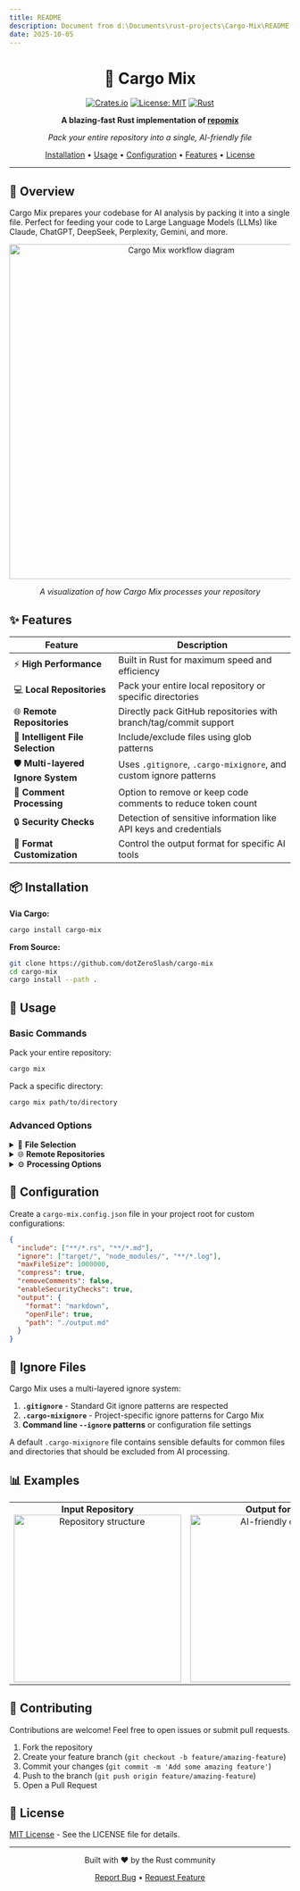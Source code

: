 ```yaml
---
title: README
description: Document from d:\Documents\rust-projects\Cargo-Mix\README.md
date: 2025-10-05
---
```


<div align="center">
  
# 🚀 Cargo Mix

[![Crates.io](https://img.shields.io/crates/v/cargo-mix)](https://crates.io/crates/cargo-mix)
[![License: MIT](https://img.shields.io/badge/License-MIT-yellow.svg)](https://opensource.org/licenses/MIT)
[![Rust](https://img.shields.io/badge/rust-stable-brightgreen.svg)](https://www.rust-lang.org/)

**A blazing-fast Rust implementation of [repomix](https://github.com/yamadashy/repomix)**

*Pack your entire repository into a single, AI-friendly file*

[Installation](#-installation) • 
[Usage](#-usage) • 
[Configuration](#-configuration) • 
[Features](#-features) • 
[License](#-license)

</div>

---

## 📖 Overview

Cargo Mix prepares your codebase for AI analysis by packing it into a single file. Perfect for feeding your code to Large Language Models (LLMs) like Claude, ChatGPT, DeepSeek, Perplexity, Gemini, and more.

<div align="center">
  <img src="https://via.placeholder.com/800x400?text=Cargo+Mix+Diagram" alt="Cargo Mix workflow diagram" width="600"/>
  <p><i>A visualization of how Cargo Mix processes your repository</i></p>
</div>

## ✨ Features

| Feature | Description |
|---------|-------------|
| ⚡ **High Performance** | Built in Rust for maximum speed and efficiency |
| 💻 **Local Repositories** | Pack your entire local repository or specific directories |
| 🌐 **Remote Repositories** | Directly pack GitHub repositories with branch/tag/commit support |
| 🎯 **Intelligent File Selection** | Include/exclude files using glob patterns |
| 🛡️ **Multi-layered Ignore System** | Uses `.gitignore`, `.cargo-mixignore`, and custom ignore patterns |
| 💬 **Comment Processing** | Option to remove or keep code comments to reduce token count |
| 🔒 **Security Checks** | Detection of sensitive information like API keys and credentials |
| 🎨 **Format Customization** | Control the output format for specific AI tools |

## 📦 Installation

**Via Cargo:**
```bash
cargo install cargo-mix
```

**From Source:**
```bash
git clone https://github.com/dotZeroSlash/cargo-mix
cd cargo-mix
cargo install --path .
```

## 🔧 Usage

### Basic Commands

Pack your entire repository:
```bash
cargo mix
```

Pack a specific directory:
```bash
cargo mix path/to/directory
```

### Advanced Options

<details>
<summary>📂 <b>File Selection</b></summary>

```bash
# Include specific files or directories using glob patterns
cargo mix --include "src/**/*.rs,**/*.md"

# Exclude specific files or directories
cargo mix --ignore "**/*.log,target/"
```
</details>

<details>
<summary>🌐 <b>Remote Repositories</b></summary>

```bash
# Pack a remote repository (full URL)
cargo mix --remote https://github.com/username/repo

# Using GitHub shorthand
cargo mix --remote username/repo

# Specify branch, tag, or commit hash
cargo mix --remote username/repo --remote-branch main
cargo mix --remote https://github.com/username/repo/tree/branch-name
cargo mix --remote https://github.com/username/repo/commit/commit-hash
```
</details>

<details>
<summary>⚙️ <b>Processing Options</b></summary>

```bash
# Process comments in code
cargo mix --remove-comments

# Control security checks
cargo mix --disable-security-checks

# Compress the output
cargo mix --compress

# Initialize a new configuration file
cargo mix --init
```
</details>

## 📝 Configuration

Create a `cargo-mix.config.json` file in your project root for custom configurations:

```json
{
  "include": ["**/*.rs", "**/*.md"],
  "ignore": ["target/", "node_modules/", "**/*.log"],
  "maxFileSize": 1000000,
  "compress": true,
  "removeComments": false,
  "enableSecurityChecks": true,
  "output": {
    "format": "markdown",
    "openFile": true,
    "path": "./output.md"
  }
}
```

## 🚫 Ignore Files

Cargo Mix uses a multi-layered ignore system:

1. **`.gitignore`** - Standard Git ignore patterns are respected
2. **`.cargo-mixignore`** - Project-specific ignore patterns for Cargo Mix
3. **Command line `--ignore` patterns** or configuration file settings

A default `.cargo-mixignore` file contains sensible defaults for common files and directories that should be excluded from AI processing.

## 📊 Examples

<div align="center">
  <table>
    <tr>
      <td align="center">
        <b>Input Repository</b><br>
        <img src="https://via.placeholder.com/300x200?text=Repository+Structure" alt="Repository structure" width="300"/>
      </td>
      <td align="center">
        <b>Output for AI</b><br>
        <img src="https://via.placeholder.com/300x200?text=AI+Friendly+Output" alt="AI-friendly output" width="300"/>
      </td>
    </tr>
  </table>
</div>

## 🤝 Contributing

Contributions are welcome! Feel free to open issues or submit pull requests.

1. Fork the repository
2. Create your feature branch (`git checkout -b feature/amazing-feature`)
3. Commit your changes (`git commit -m 'Add some amazing feature'`)
4. Push to the branch (`git push origin feature/amazing-feature`)
5. Open a Pull Request

## 📜 License

[MIT License](https://opensource.org/licenses/MIT) - See the LICENSE file for details.

---

<div align="center">
  <p>Built with ❤️ by the Rust community</p>
  <p>
    <a href="https://github.com/dotZeroSlash/cargo-mix/issues">Report Bug</a> •
    <a href="https://github.com/dotZeroSlash/cargo-mix/issues">Request Feature</a>
  </p>
</div> 